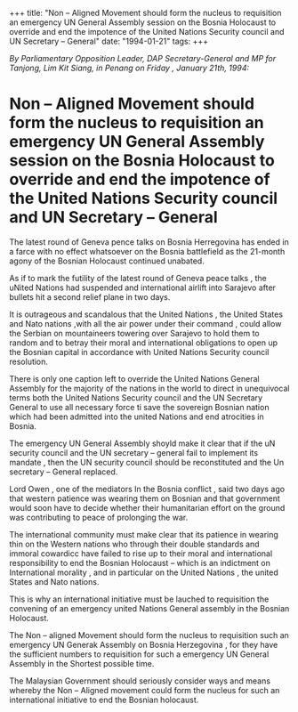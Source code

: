 +++ 
title: "Non – Aligned Movement should form the nucleus to requisition an emergency UN General Assembly session on the Bosnia Holocaust to override and end the impotence of the United Nations Security council and UN Secretary – General"
date: "1994-01-21"
tags:
+++

_By Parliamentary Opposition Leader, DAP Secretary-General and MP for Tanjong, Lim Kit Siang, in Penang   on Friday  , January  21th, 1994:_

# Non – Aligned Movement should form the nucleus to requisition an emergency UN General Assembly session on the Bosnia Holocaust to override and end the impotence of the United Nations Security council and UN Secretary – General

The latest round of Geneva pence talks on Bosnia  Herregovina has ended in a farce with no effect whatsoever on the Bosnia battlefield as the 21-month agony of the Bosnian Holocaust continued unabated.</u>

As if to mark the futility of the latest round of Geneva peace talks , the uNited Nations had suspended and international airlift into Sarajevo after bullets hit a second relief plane in two days.

It is outrageous and scandalous that the United Nations , the United States and Nato nations ,with all the air power under their command , could allow the Serbian on mountaineers towering over Sarajevo to hold them to random and to betray their moral and international obligations to open up the Bosnian capital in accordance with United Nations Security council resolution.

There is only one caption left to override the United Nations General Assembly for the majority of the nations in the world to direct in unequivocal terms both the United Nations Security council and the UN Secretary General to use all necessary force ti save the sovereign Bosnian nation which had been admitted into the united Nations and end atrocities in Bosnia.

The emergency UN General Assembly shoyld make it clear that if the uN security council and the UN secretary – general fail to implement its mandate , then the UN security council should be reconstituted and the Un secretary – General replaced.

Lord Owen , one of the mediators In the Bosnia conflict , said two days ago that western patience was wearing them on Bosnian and that government would soon have to decide whether their humanitarian effort on the ground was contributing to peace of prolonging the war.

The international community must make clear that its patience in wearing thin on the Western nations who through their double standards and immoral cowardicc have failed to rise up to their moral and international responsibility to end the Bosnian Holocaust – which is an indictment on International morality , and in particular on the United Nations , the united States and Nato nations.

This is why an international initiative must be lauched to requisition the convening of an emergency united Nations General assembly in the Bosnian Holocaust.

The Non – aligned Movement should form the nucleus to requisition such an emergency UN Generak Assembly on Bosnia Herzegovina , for they have the sufficient numbers to requisition for such a emergency UN General Assembly in the Shortest possible time.

The Malaysian Government should seriously consider ways and means whereby the Non – Aligned movement could form the nucleus for such an international initiative to end the Bosnian holocaust.
 
